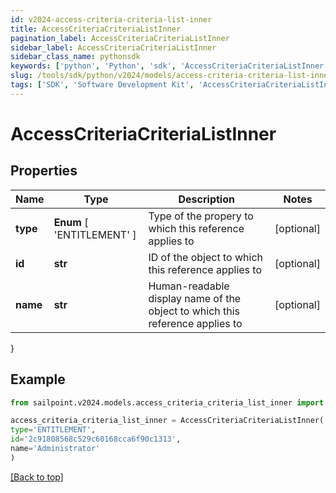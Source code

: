 ```yaml
---
id: v2024-access-criteria-criteria-list-inner
title: AccessCriteriaCriteriaListInner
pagination_label: AccessCriteriaCriteriaListInner
sidebar_label: AccessCriteriaCriteriaListInner
sidebar_class_name: pythonsdk
keywords: ['python', 'Python', 'sdk', 'AccessCriteriaCriteriaListInner', 'V2024AccessCriteriaCriteriaListInner'] 
slug: /tools/sdk/python/v2024/models/access-criteria-criteria-list-inner
tags: ['SDK', 'Software Development Kit', 'AccessCriteriaCriteriaListInner', 'V2024AccessCriteriaCriteriaListInner']
---
```


# AccessCriteriaCriteriaListInner


## Properties

Name | Type | Description | Notes
------------ | ------------- | ------------- | -------------
**type** |  **Enum** [  'ENTITLEMENT' ] | Type of the propery to which this reference applies to | [optional] 
**id** | **str** | ID of the object to which this reference applies to | [optional] 
**name** | **str** | Human-readable display name of the object to which this reference applies to | [optional] 
}

## Example

```python
from sailpoint.v2024.models.access_criteria_criteria_list_inner import AccessCriteriaCriteriaListInner

access_criteria_criteria_list_inner = AccessCriteriaCriteriaListInner(
type='ENTITLEMENT',
id='2c91808568c529c60168cca6f90c1313',
name='Administrator'
)

```
[[Back to top]](#) 

